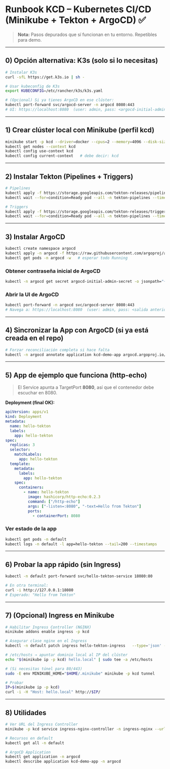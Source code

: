 # Runbook KCD – Kubernetes CI/CD (Minikube + Tekton + ArgoCD) ✅

> **Nota:** Pasos depurados que sí funcionan en tu entorno. Repetibles para demo.

---

## 0) Opción alternativa: K3s (solo si lo necesitas)
```bash
# Instalar K3s
curl -sfL https://get.k3s.io | sh -

# Usar kubeconfig de K3s
export KUBECONFIG=/etc/rancher/k3s/k3s.yaml

# (Opcional) Si ya tienes ArgoCD en ese clúster:
kubectl port-forward svc/argocd-server -n argocd 8080:443
# UI: https://localhost:8080  (user: admin, pass: <argocd-initial-admin-secret>)
```
---

## 1) Crear clúster local con Minikube (perfil **kcd**)
```bash
minikube start -p kcd --driver=docker --cpus=2 --memory=4096 --disk-size=20g --wait=all
kubectl get nodes --context kcd
kubectl config use-context kcd
kubectl config current-context   # debe decir: kcd
```

---

## 2) Instalar Tekton (Pipelines + Triggers)
```bash
# Pipelines
kubectl apply -f https://storage.googleapis.com/tekton-releases/pipeline/latest/release.yaml
kubectl wait --for=condition=Ready pod --all -n tekton-pipelines --timeout=300s

# Triggers
kubectl apply -f https://storage.googleapis.com/tekton-releases/triggers/latest/release.yaml
kubectl wait --for=condition=Ready pod --all -n tekton-pipelines --timeout=300s
```

---

## 3) Instalar ArgoCD
```bash
kubectl create namespace argocd
kubectl apply -n argocd -f https://raw.githubusercontent.com/argoproj/argo-cd/stable/manifests/install.yaml
kubectl get pods -n argocd -w   # esperar todo Running
```

### Obtener contraseña inicial de ArgoCD
```bash
kubectl -n argocd get secret argocd-initial-admin-secret -o jsonpath="{.data.password}" | base64 -d; echo
```

### Abrir la UI de ArgoCD
```bash
kubectl port-forward -n argocd svc/argocd-server 8080:443
# Navega a: https://localhost:8080  (user: admin, pass: <salida anterior>)
```

---

## 4) Sincronizar la App con ArgoCD (si ya está creada en el repo)
```bash
# Forzar reconciliación completa si hace falta
kubectl -n argocd annotate application kcd-demo-app argocd.argoproj.io/refresh=hard --overwrite
```

---

## 5) App de ejemplo que funciona (http-echo)
> El Service apunta a TargetPort **8080**, así que el contenedor debe escuchar en 8080.

**Deployment (final OK):**
```yaml
apiVersion: apps/v1
kind: Deployment
metadata:
  name: hello-tekton
  labels:
    app: hello-tekton
spec:
  replicas: 3
  selector:
    matchLabels:
      app: hello-tekton
  template:
    metadata:
      labels:
        app: hello-tekton
    spec:
      containers:
        - name: hello-tekton
          image: hashicorp/http-echo:0.2.3
          command: ["/http-echo"]
          args: ["-listen=:8080", "-text=Hello from Tekton"]
          ports:
            - containerPort: 8080
```

### Ver estado de la app
```bash
kubectl get pods -n default
kubectl logs -n default -l app=hello-tekton --tail=200 --timestamps
```

---

## 6) Probar la app rápido (sin Ingress)
```bash
kubectl -n default port-forward svc/hello-tekton-service 18080:80

# En otra terminal:
curl -i http://127.0.0.1:18080
# Esperado: "Hello from Tekton"
```

---

## 7) (Opcional) Ingress en Minikube
```bash
# Habilitar Ingress Controller (NGINX)
minikube addons enable ingress -p kcd

# Asegurar clase nginx en el Ingress
kubectl -n default patch ingress hello-tekton-ingress   --type='json' -p='[{"op":"add","path":"/spec/ingressClassName","value":"nginx"}]'

# /etc/hosts → apuntar dominio local al IP del clúster
echo "$(minikube ip -p kcd) hello.local" | sudo tee -a /etc/hosts

# (Si necesitas túnel para 80/443)
sudo -E env MINIKUBE_HOME="$HOME/.minikube" minikube -p kcd tunnel

# Probar
IP=$(minikube ip -p kcd)
curl -i -H "Host: hello.local" http://$IP/
```

---

## 8) Utilidades
```bash
# Ver URL del Ingress Controller
minikube -p kcd service ingress-nginx-controller -n ingress-nginx --url

# Recursos en default
kubectl get all -n default

# ArgoCD Application
kubectl get application -n argocd
kubectl describe application kcd-demo-app -n argocd
```
